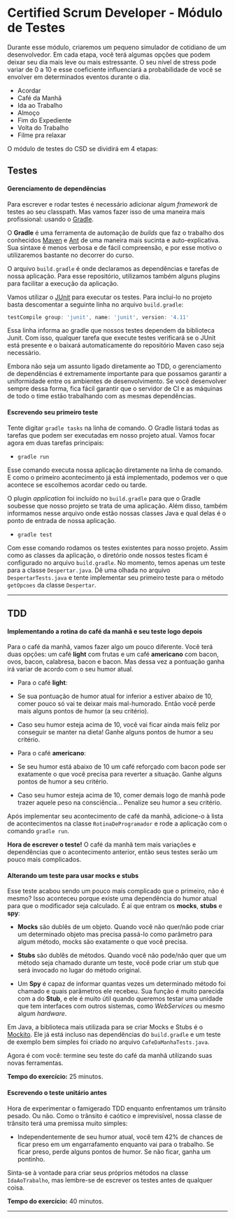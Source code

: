 Certified Scrum Developer - Módulo de Testes
=========

Durante esse módulo, criaremos um pequeno simulador de cotidiano de um desenvolvedor. Em cada etapa, você terá algumas opções que podem deixar seu dia mais leve ou mais estressante. O seu nível de stress pode variar de 0 a 10 e esse coeficiente influenciará a probabilidade de você se envolver em determinados eventos durante o dia.

- Acordar
- Café da Manhã
- Ida ao Trabalho
- Almoço
- Fim do Expediente
- Volta do Trabalho
- Filme pra relaxar

O módulo de testes do CSD se dividirá em 4 etapas:


## Testes

#### Gerenciamento de dependências

Para escrever e rodar testes é necessário adicionar algum *framework* de testes ao seu classpath. Mas vamos fazer isso de uma maneira mais profissional: usando o [Gradle][1].

O **Gradle** é uma ferramenta de automação de *builds* que faz o trabalho dos conhecidos [Maven][2] e [Ant][3] de uma maneira mais sucinta e auto-explicativa. Sua sintaxe é menos verbosa e de fácil compreensão, e por esse motivo o utilizaremos bastante no decorrer do curso.

O arquivo `build.gradle` é onde declaramos as dependências e tarefas de nossa aplicação. Para esse repositório, utilizamos também alguns plugins para facilitar a execução da aplicação.

Vamos utilizar o [JUnit][4] para executar os testes. Para incluí-lo no projeto basta descomentar a seguinte linha no arquivo `build.gradle`:

```groovy
testCompile group: 'junit', name: 'junit', version: '4.11'
```

Essa linha informa ao gradle que nossos testes dependem da biblioteca Junit. Com isso, qualquer tarefa que execute testes verificará se o JUnit está presente e o baixará automaticamente do repositório Maven caso seja necessário.

Embora não seja um assunto ligado diretamente ao TDD, o gerenciamento de dependências é extremamente importante para que possamos garantir a uniformidade entre os ambientes de desenvolvimento. Se você desenvolver sempre dessa forma, fica fácil garantir que o servidor de CI e as máquinas de todo o time estão trabalhando com as mesmas dependências.

#### Escrevendo seu primeiro teste

Tente digitar `gradle tasks` na linha de comando. O Gradle listará todas as tarefas que podem ser executadas em nosso projeto atual. Vamos focar agora em duas tarefas principais:

* `gradle run`

Esse comando executa nossa aplicação diretamente na linha de comando. E como o primeiro acontecimento já está implementado, podemos ver o que acontece se escolhemos acordar cedo ou tarde.

O plugin *application* foi incluído no `build.gradle` para que o Gradle soubesse que nosso projeto se trata de uma aplicação. Além disso, também informamos nesse arquivo onde estão nossas classes Java e qual delas é o ponto de entrada de nossa aplicação.

* `gradle test`

Com esse comando rodamos os testes existentes para nosso projeto. Assim como as classes da aplicação, o diretório onde nossos testes ficam é configurado no arquivo `build.gradle`. No momento, temos apenas um teste para a classe `Despertar.java`. Dê uma olhada no arquivo `DespertarTests.java` e tente implementar seu primeiro teste para o método `getOpcoes` da classe `Despertar`.

------------------

## TDD

#### Implementando a rotina do café da manhã e seu teste logo depois

Para o café da manhã, vamos fazer algo um pouco diferente. Você terá duas opções: um café **light** com frutas e um café **americano** com bacon, ovos, bacon, calabresa, bacon e bacon. Mas dessa vez a pontuação ganha irá variar de acordo com o seu humor atual.

* Para o café **light**:
 * Se sua pontuação de humor atual for inferior a estiver abaixo de 10, comer pouco só vai te deixar mais mal-humorado. Então você perde mais alguns pontos de humor (a seu critério).
 * Caso seu humor esteja acima de 10, você vai ficar ainda mais feliz por conseguir se manter na dieta! Ganhe alguns pontos de humor a seu critério.
 
*  Para o café **americano**:
 * Se seu humor está abaixo de 10 um café reforçado com bacon pode ser exatamente o que você precisa para reverter a situação. Ganhe alguns pontos de humor a seu critério.
 * Caso seu humor esteja acima de 10, comer demais logo de manhã pode trazer aquele peso na consciência... Penalize seu humor a seu critério. 


Após implementar seu acontecimento de café da manhã, adicione-o à lista de acontecimentos na classe `RotinaDeProgramador` e rode a aplicação com o comando `gradle run`.

**Hora de escrever o teste!** O café da manhã tem mais variações e dependências que o acontecimento anterior, então seus testes serão um pouco mais complicados.

#### Alterando um teste para usar mocks e stubs

Esse teste acabou sendo um pouco mais complicado que o primeiro, não é mesmo? Isso aconteceu porque existe uma dependência do humor atual para que o modificador seja calculado. É aí que entram os **mocks**, **stubs** e **spy**:

* **Mocks** são dublês de um objeto. Quando você não quer/não pode criar um determinado objeto mas precisa passá-lo como parâmetro para algum método, mocks são exatamente o que você precisa.

* **Stubs** são dublês de métodos. Quando você não pode/não quer que um método seja chamado durante um teste, você pode criar um stub que será invocado no lugar do método original.


* Um **Spy** é capaz de informar quantas vezes um determinado método foi chamado e quais parâmetros ele recebeu. Sua função é muito parecida com a do **Stub**, e ele é muito útil quando queremos testar uma unidade que tem interfaces com outros sistemas, como _WebServices_ ou mesmo algum _hardware_.

Em Java, a biblioteca mais utilizada para se criar Mocks e Stubs é o [Mockito][5]. Ele já está incluso nas dependências do `build.gradle` e um teste de exemplo bem simples foi criado no arquivo `CafeDaManhaTests.java`.

Agora é com você: termine seu teste do café da manhã utilizando suas novas ferramentas.

**Tempo do exercício:** 25 minutos.

#### Escrevendo o teste unitário antes

Hora de experimentar o famigerado TDD enquanto enfrentamos um trânsito pesado. Ou não. Como o trânsito é caótico e imprevisível, nossa classe de trânsito terá uma premissa muito simples:

* Independentemente de seu humor atual, você tem 42% de chances de ficar preso em um engarrafamento enquanto vai para o trabalho. Se ficar preso, perde alguns pontos de humor. Se não ficar, ganha um pontinho.

Sinta-se à vontade para criar seus próprios métodos na classe `IdaAoTrabalho`, mas lembre-se de escrever os testes antes de qualquer coisa.

**Tempo do exercício:** 40 minutos.

------------------


[1]: http://www.gradle.org/
[2]: http://maven.apache.org/
[3]: http://ant.apache.org/
[4]: http://junit.org/
[5]: http://code.google.com/p/mockito/